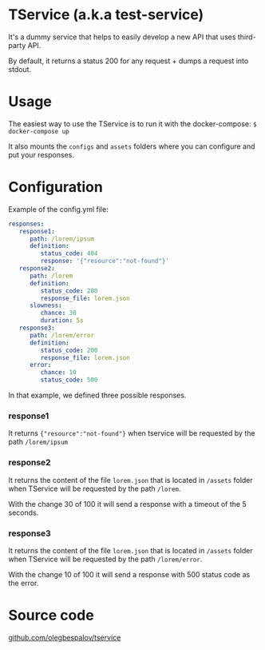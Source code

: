 # TService (a.k.a test-service)

It's a dummy service that helps to easily develop a new API that uses third-party API.

By default, it returns a status 200 for any request + dumps a request into stdout.

# Usage

The easiest way to use the TService is to run it with the docker-compose:
`$ docker-compose up`

It also mounts the `configs` and `assets` folders where you can configure and put your responses.

# Configuration

Example of the config.yml file:

```yaml
responses:
   response1:
      path: /lorem/ipsum
      definition:
         status_code: 404
         response: '{"resource":"not-found"}'
   response2:
      path: /lorem
      definition:
         status_code: 200
         response_file: lorem.json
      slowness:
         chance: 30
         duration: 5s
   response3:
      path: /lorem/error
      definition:
         status_code: 200
         response_file: lorem.json
      error:
         chance: 10
         status_code: 500
```

In that example, we defined three possible responses.

### response1

It returns `{"resource":"not-found"}` when tservice will be requested by the path `/lorem/ipsum`

### response2

It returns the content of the file `lorem.json` that is located in `/assets` folder when TService will be requested by the path `/lorem`.

With the change 30 of 100 it will send a response with a timeout of the 5 seconds.

### response3

It returns the content of the file `lorem.json` that is located in `/assets` folder when TService will be requested by the path `/lorem/error`.

With the change 10 of 100 it will send a response with 500 status code as the error.

# Source code

[github.com/olegbespalov/tservice](https://github.com/olegbespalov/tservice)